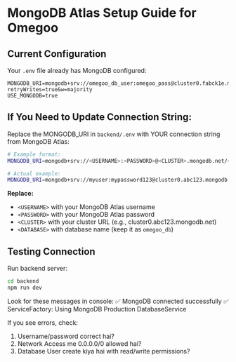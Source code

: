 # MongoDB Atlas Setup Guide for Omegoo

## Current Configuration
Your `.env` file already has MongoDB configured:
```
MONGODB_URI=mongodb+srv://omegoo_db_user:omegoo_pass@cluster0.fabck1e.mongodb.net/omegoo_db?retryWrites=true&w=majority
USE_MONGODB=true
```

## If You Need to Update Connection String:

Replace the MONGODB_URI in `backend/.env` with YOUR connection string from MongoDB Atlas:

```bash
# Example format:
MONGODB_URI=mongodb+srv://<USERNAME>:<PASSWORD>@<CLUSTER>.mongodb.net/<DATABASE>?retryWrites=true&w=majority

# Actual example:
MONGODB_URI=mongodb+srv://myuser:mypassword123@cluster0.abc123.mongodb.net/omegoo_db?retryWrites=true&w=majority
```

**Replace:**
- `<USERNAME>` with your MongoDB Atlas username
- `<PASSWORD>` with your MongoDB Atlas password
- `<CLUSTER>` with your cluster URL (e.g., cluster0.abc123.mongodb.net)
- `<DATABASE>` with database name (keep it as `omegoo_db`)

## Testing Connection

Run backend server:
```bash
cd backend
npm run dev
```

Look for these messages in console:
✅ MongoDB connected successfully
✅ ServiceFactory: Using MongoDB Production DatabaseService

If you see errors, check:
1. Username/password correct hai?
2. Network Access me 0.0.0.0/0 allowed hai?
3. Database User create kiya hai with read/write permissions?
